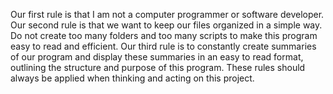 Our first rule is that I am not a computer programmer or software developer. 
Our second rule is that we want to keep our files organized in a simple way. Do not create too many folders and too many scripts to make this program easy to read and efficient.
Our third rule is to constantly create summaries of our program and display these summaries in an easy to read format, outlining the structure and purpose of this program. 
These rules should always be applied when thinking and acting on this project.

